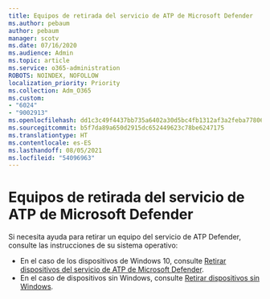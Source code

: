 ```yaml
---
title: Equipos de retirada del servicio de ATP de Microsoft Defender
ms.author: pebaum
author: pebaum
manager: scotv
ms.date: 07/16/2020
ms.audience: Admin
ms.topic: article
ms.service: o365-administration
ROBOTS: NOINDEX, NOFOLLOW
localization_priority: Priority
ms.collection: Adm_O365
ms.custom:
- "6024"
- "9002913"
ms.openlocfilehash: dd1c3c49f4437bb735a6402a30d5bc4fb1312af3a2feba778062e5f7309a6cc2
ms.sourcegitcommit: b5f7da89a650d2915dc652449623c78be6247175
ms.translationtype: HT
ms.contentlocale: es-ES
ms.lasthandoff: 08/05/2021
ms.locfileid: "54096963"
---
```

# <a name="offboarding-machines-from-the-microsoft-defender-atp-service"></a>Equipos de retirada del servicio de ATP de Microsoft Defender

Si necesita ayuda para retirar un equipo del servicio de ATP Defender, consulte las instrucciones de su sistema operativo:  

- En el caso de los dispositivos de Windows 10, consulte [Retirar dispositivos del servicio de ATP de Microsoft Defender](/windows/security/threat-protection/microsoft-defender-atp/offboard-machines#offboard-windows-10-devices).
- En el caso de dispositivos sin Windows, consulte [Retirar dispositivos sin Windows](/windows/security/threat-protection/microsoft-defender-atp/configure-endpoints-non-windows#offboard-non-windows-devices).